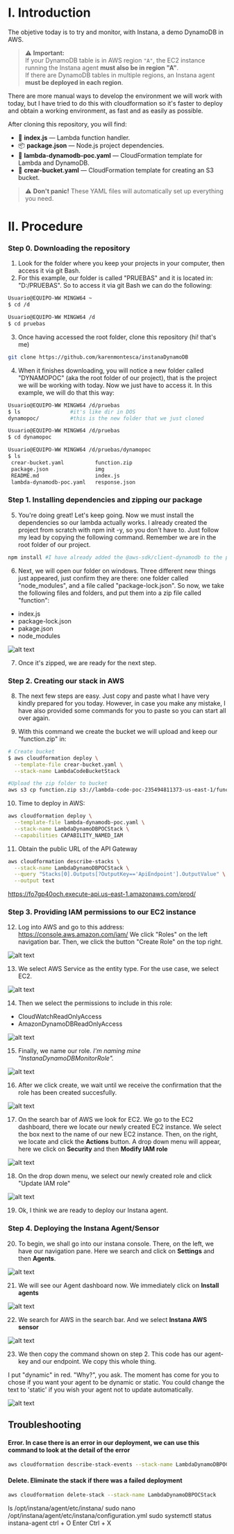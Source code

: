# I. Introduction
The objetive today is to try and monitor, with Instana, a demo DynamoDB in AWS.

> ⚠️ **Important:**  
> If your DynamoDB table is in AWS region `"A"`, the EC2 instance running the Instana agent **must also be in region "A"**.  
> If there are DynamoDB tables in multiple regions, an Instana agent **must be deployed in each region**.

There are more manual ways to develop the environment we will work with today, but I have tried to do this with cloudformation so it's faster to deploy and obtain a working environment, as fast and as easily as possible.

After cloning this repository, you will find:
- 📄 **index.js** — Lambda function handler.
- 📦 **package.json** — Node.js project dependencies.
- 📝 **lambda-dynamodb-poc.yaml** — CloudFormation template for Lambda and DynamoDB.
- 📝 **crear-bucket.yaml** — CloudFormation template for creating an S3 bucket.

> ⚠️ **Don't panic!** These YAML files will automatically set up everything you need.


# II. Procedure
### Step 0. Downloading the repository
1. Look for the folder where you keep your projects in your computer, then access it via git Bash.
2. For this example, our folder is called "PRUEBAS" and it is located in:
"D:/PRUEBAS". So to access it via git Bash we can do the following:

```bash
Usuario@EQUIPO-WW MINGW64 ~
$ cd /d

Usuario@EQUIPO-WW MINGW64 /d
$ cd pruebas
```

3. Once having accessed the root folder, clone this repository (hi! that's me)

```bash
git clone https://github.com/karenmontesca/instanaDynamoDB
```

4. When it finishes downloading, you will notice a new folder called "DYNAMOPOC" (aka the root folder of our project), that is the project we will be working with today. Now we just have to access it. In this example, we will do that this way:

```bash
Usuario@EQUIPO-WW MINGW64 /d/pruebas
$ ls                #it's like dir in DOS
dynamopoc/          #this is the new folder that we just cloned

Usuario@EQUIPO-WW MINGW64 /d/pruebas
$ cd dynamopoc

Usuario@EQUIPO-WW MINGW64 /d/pruebas/dynamopoc
$ ls
 crear-bucket.yaml          function.zip               
 package.json               img
 README.md                  index.js                   
 lambda-dynamodb-poc.yaml   response.json
```
### Step 1. Installing dependencies and zipping our package
5. You're doing great! Let's keep going. Now we must install the dependencies so our lambda actually works. I already created the project from scratch with npm init -y, so you don't have to. Just follow my lead by copying the following command. Remember we are in the root folder of our project.

```bash
npm install #I have already added the @aws-sdk/client-dynamodb to the package.json
```

6. Next, we will open our folder on windows. Three different new things just appeared, just confirm they are there: one folder called "node_modules", and a file called "package-lock.json". 
So now, we take the following files and folders, and put them into a zip file called "function":
- index.js
- package-lock.json
- pakage.json
- node_modules

![alt text](https://github.com/karenmontesca/instanaDynamoDB/blob/master/img/zippear1.jpg "Zip")

7. Once it's zipped, we are ready for the next step.

### Step 2. Creating our stack in AWS

8. The next few steps are easy. Just copy and paste what I have very kindly prepared for you today. However, in case you make any mistake, I have also provided some commands for you to paste so you can start all over again.

9. With this command we create the bucket we will upload and keep our "function.zip" in:

```bash
# Create bucket
$ aws cloudformation deploy \
  --template-file crear-bucket.yaml \
  --stack-name LambdaCodeBucketStack

#Upload the zip folder to bucket
aws s3 cp function.zip s3://lambda-code-poc-235494811373-us-east-1/function.zip
```

10. Time to deploy in AWS:

```bash
aws cloudformation deploy \
  --template-file lambda-dynamodb-poc.yaml \
  --stack-name LambdaDynamoDBPOCStack \
  --capabilities CAPABILITY_NAMED_IAM
```
11. Obtain the public URL of the API Gateway

```bash
aws cloudformation describe-stacks \
  --stack-name LambdaDynamoDBPOCStack \
  --query "Stacks[0].Outputs[?OutputKey=='ApiEndpoint'].OutputValue" \
  --output text
```


https://fo7gp40och.execute-api.us-east-1.amazonaws.com/prod/

### Step 3. Providing IAM permissions to our EC2 instance
12. Log into AWS and go to this address:
https://console.aws.amazon.com/iam/
We click "Roles" on the left navigation bar. Then, we click the button "Create Role" on the top right.

![alt text](https://github.com/karenmontesca/instanaDynamoDB/blob/master/img/IAMRole1.jpg "IAMRole")

13. We select AWS Service as the entity type. For the use case, we select EC2.

![alt text](https://github.com/karenmontesca/instanaDynamoDB/blob/master/img/IAMRole2.jpg "IAMRole")

14. Then we select the permissions to include in this role:
- CloudWatchReadOnlyAccess
- AmazonDynamoDBReadOnlyAccess

![alt text](https://github.com/karenmontesca/instanaDynamoDB/blob/master/img/IAMRole3.jpg "CloudWatchReadOnlyAccess & AmazonDynamoDBReadOnlyAccess")

15. Finally, we name our role. *I'm naming mine "InstanaDynamoDBMonitorRole".*

![alt text](https://github.com/karenmontesca/instanaDynamoDB/blob/master/img/IAMRole4.jpg "Name")

16. After we click create, we wait until we receive the confirmation that the role has been created succesfully.

![alt text](https://github.com/karenmontesca/instanaDynamoDB/blob/master/img/IAMRole5.jpg "Success")

17. On the search bar of AWS we look for EC2. We go to the EC2 dashboard, there we locate our newly created EC2 instance. We select the box next to the name of our new EC2 instance. Then, on the right, we locate and click the **Actions** button. A drop down menu will appear, here we click on **Security** and then **Modify IAM role**

![alt text](https://github.com/karenmontesca/instanaDynamoDB/blob/master/img/IAMRole7.jpg "Modify IAM role")

18. On the drop down menu, we select our newly created role and click "Update IAM role"

![alt text](https://github.com/karenmontesca/instanaDynamoDB/blob/master/img/IAMRole6.jpg "Modify IAM role")


19. Ok, I think we are ready to deploy our Instana agent.

### Step 4. Deploying the Instana Agent/Sensor

20. To begin, we shall go into our instana console. There, on the left, we have our navigation pane. Here we search and click on **Settings** and then **Agents**.

![alt text](https://github.com/karenmontesca/instanaDynamoDB/blob/master/img/instana1.jpg "Instana")

21. We will see  our Agent dashboard now. We immediately click on **Install agents**

![alt text](https://github.com/karenmontesca/instanaDynamoDB/blob/master/img/instana2.jpg "Instana")

22. We search for AWS in the search bar. And we select **Instana AWS sensor**

![alt text](https://github.com/karenmontesca/instanaDynamoDB/blob/master/img/instana3.jpg "Instana")

23. We then copy the command shown on step 2. This code has our agent-key and our endpoint.
We copy this whole thing. 

I put "dynamic" in red. "Why?", you ask. The moment has come for you to chose if you want your agent to be dynamic or static. You could change the text to 'static' if you wish your agent not to update automatically.

![alt text](https://github.com/karenmontesca/instanaDynamoDB/blob/master/img/instana4.jpg "Instana")


## Troubleshooting
#### Error. In case there is an error in our deployment, we can use this command to look at the detail of the error
```bash
aws cloudformation describe-stack-events --stack-name LambdaDynamoDBPOCStack
```
#### Delete. Eliminate the stack if there was a failed deployment
```bash
aws cloudformation delete-stack --stack-name LambdaDynamoDBPOCStack
```

ls /opt/instana/agent/etc/instana/
sudo nano /opt/instana/agent/etc/instana/configuration.yml
sudo systemctl status instana-agent
ctrl + O
Enter
Ctrl + X

